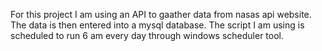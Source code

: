 For this project I am using an API to gaather data from nasas api website. The data is then entered into a mysql database. The script I am using is scheduled to run 6 am every day through windows scheduler tool.
